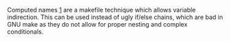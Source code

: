 Computed names [1] are a makefile technique which allows variable indirection.
This can be used instead of ugly if/else chains, which are bad in GNU make as
they do not allow for proper nesting and complex conditionals.

[1]: https://www.gnu.org/software/make/manual/html_node/Computed-Names.html

